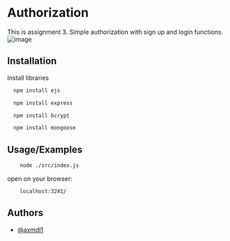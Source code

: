 
# Authorization 

This is assignment 3. Simple authorization with sign up and login functions.
![image](https://github.com/user-attachments/assets/14002414-7f61-4e1d-83dd-6dc79daaafc8)



## Installation

Install libraries

```bash
  npm install ejs
```
```bash
  npm install express
```
```bash
  npm install bcrypt
```
```bash
  npm install mongoose
```
## Usage/Examples

```bash
    node ./src/index.js
```

open on your browser: 
```bash
    localhost:3241/
``` 


## Authors

- [@axmdl1](https://www.github.com/axmdl1)

